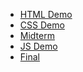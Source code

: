 <ul>
   <li><a href="html_demo">HTML Demo</a></li>
   <li><a href="css_demo_2">CSS Demo</a></li>
   <li><a href="midterm">Midterm</a></li>
   <li><a href="js_demo">JS Demo</a></li>
   <li><a href="final">Final</a></li>
</ul>

